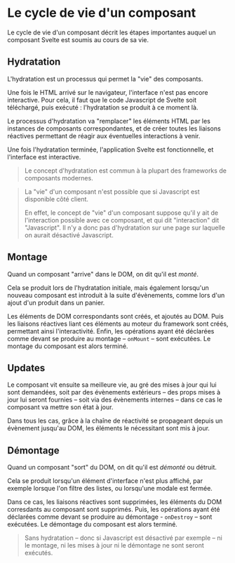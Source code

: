 # Le cycle de vie d'un composant

Le cycle de vie d'un composant décrit les étapes importantes auquel un composant Svelte est soumis
au cours de sa vie.

## Hydratation

L'hydratation est un processus qui permet la "vie" des composants.

Une fois le HTML arrivé sur le navigateur, l'interface n'est pas encore interactive. Pour cela, il
faut que le code Javascript de Svelte soit téléchargé, puis exécuté : l'hydratation se produit à ce
moment là.

Le processus d'hydratation va "remplacer" les éléments HTML par les instances de composants correspondantes, et de
créer toutes les liaisons réactives permettant de réagir aux éventuelles interactions à venir.

Une fois l'hydratation terminée, l'application Svelte est fonctionnelle, et l'interface est
interactive.

> Le concept d'hydratation est commun à la plupart des frameworks de composants modernes.

> La "vie" d'un composant n'est possible que si Javascript est disponible côté client.
>
> En effet, le concept de "vie" d'un composant suppose qu'il y ait de l'interaction possible avec ce
> composant, et qui dit "interaction" dit "Javascript". Il n'y a donc pas d'hydratation sur une page
> sur laquelle on aurait désactivé Javascript.

## Montage

Quand un composant "arrive" dans le DOM, on dit qu'il est _monté_.

Cela se produit lors de l'hydratation initiale, mais également lorsqu'un nouveau composant est
introduit à la suite d'évènements, comme lors d'un ajout d'un produit dans un panier.

Les éléments de DOM correspondants sont créés, et ajoutés au DOM. Puis les liaisons réactives liant
ces éléments au moteur du framework sont créés, permettant ainsi l'interactivité. Enfin, les
opérations ayant été déclarées comme devant se produire au montage – `onMount` – sont exécutées. Le
montage du composant est alors terminé.

## Updates

Le composant vit ensuite sa meilleure vie, au gré des mises à jour qui lui sont demandées, soit par
des évènements extérieurs – des props mises à jour lui seront fournies – soit via des évènements
internes – dans ce cas le composant va mettre son état à jour.

Dans tous les cas, grâce à la chaîne de réactivité se propageant depuis un évènement jusqu'au DOM,
les éléments le nécessitant sont mis à jour.

## Démontage

Quand un composant "sort" du DOM, on dit qu'il est _démonté_ ou détruit.

Cela se produit lorsqu'un élément d'interface n'est plus affiché, par exemple lorsque l'on filtre
des listes, ou lorsqu'une modale est fermée.

Dans ce cas, les liaisons réactives sont supprimées, les éléments du DOM corresdants au composant
sont supprimés. Puis, les opérations ayant été déclarées comme devant se produire au démontage -
`onDestroy` – sont exécutées. Le démontage du composant est alors terminé.

> Sans hydratation – donc si Javascript est désactivé par exemple – ni le montage, ni les mises à
> jour ni le démontage ne sont seront exécutés.
